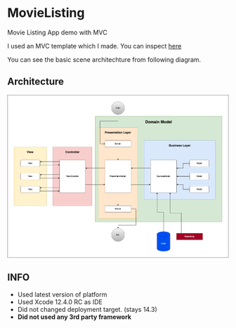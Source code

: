 # MovieListing
Movie Listing App demo with MVC

I used an MVC template which I made. You can inspect [here](https://github.com/gkoca/MVCTemplate)

You can see the basic scene architechture from following diagram.
## Architecture
![diagram](Diagram.png)

## INFO
- Used latest version of platform
- Used Xcode 12.4.0 RC as IDE
- Did not changed deployment target. (stays 14.3)
- **Did not used any 3rd party framework**
